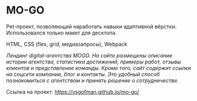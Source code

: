# MO-GO

Pet-проект, позволяющий наработать навыки адаптивной вёрстки. Использовался только макет для десктопа.

HTML, CSS (flex, grid, медиазапросы), Webpack

_Лендинг digital-агентства MOGO. На сайте размещены описание истории агентства, статистика достижений, примеры работ, отзывы клиентов и представление команды. Кроме того, сайт содержит ссылки на соцсети компании, блог и контакты. Это удобный способ познакомиться с агентством и принять решение о сотрудничестве._

Ссылка на проект: https://vsgofman.github.io/mo-go/
